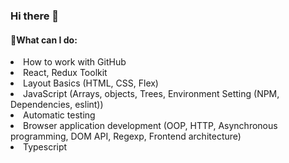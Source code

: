 ### Hi there 👋

<h4>🌱What can I do:</h4>
<li>How to work with GitHub</li>
<li>React, Redux Toolkit</li>
<li>Layout Basics (HTML, CSS, Flex)</li>
<li>JavaScript (Arrays, objects, Trees, Environment Setting (NPM, Dependencies, eslint))</li>
<li>Automatic testing</li>
<li>Browser application development (OOP, HTTP, Asynchronous programming, DOM API, Regexp, Frontend architecture)</li>
<li>Typescript</li>



<!--
**Maiiiiiiiiia/Maiiiiiiiiia** is a ✨ _special_ ✨ repository because its `README.md` (this file) appears on your GitHub profile.

Here are some ideas to get you started:

- 🔭 I’m currently working on ...
- 🌱 I’m currently learning ...
- 👯 I’m looking to collaborate on ...
- 🤔 I’m looking for help with ...
- 💬 Ask me about ...
- 📫 How to reach me: ...
- 😄 Pronouns: ...
- ⚡ Fun fact: ...
-->

